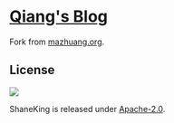 # [Qiang's Blog][]
Fork from [mazhuang.org][].

## License
[![][license img]][license]

ShaneKing is released under [Apache-2.0][].


[Qiang's Blog]: https://tinyqiang.github.io/TinyQiang/
[mazhuang.org]: http://github.com/mzlogin/mzlogin.github.io

[Apache-2.0]: https://opensource.org/licenses/Apache-2.0
[license]:LICENSE
[license img]:https://img.shields.io/badge/License-Apache--2.0-blue.svg

